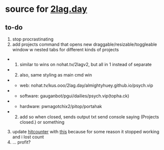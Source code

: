 # source for [2lag.day](https://2lag.day)

## to-do

1. stop procrastinating
2. add projects command that opens new draggable/resizable/toggleable window w nested tabs for different kinds of projects
* 1. similar to wins on nohat.tv/2lagv2, but all in 1 instead of separate
* 2. also, same styling as main cmd win
* * web: nohat.tv/kus.ooo/2lag.day/almightyhuey.github.io/psych.vip
* * software: gauganbot/pgui/dailies/psych.vip(topha.ck)
* * hardware: pwnagotchix2/pitop/portahak
* 2. add so when closed, sends output txt send console saying (Projects closed.) or something
3. update [hitcounter](https://www.hitwebcounter.com/webcounter.php) with [this](https://www.youtube.com/watch?v=WTHrtiMEjk0) because for some reason it stopped working and i lost count
4. ... profit?
